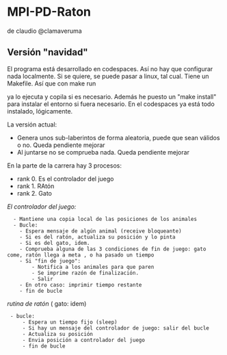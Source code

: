 # MPI-PD-Raton

de claudio @clamaveruma

## Versión "navidad"

El programa está desarrollado en codespaces. Así no hay que configurar nada localmente. Si se quiere, se puede pasar a linux, tal cual.
Tiene un Makefile. Así que con 
 make run

ya lo ejecuta y copila si es necesario.
Además he puesto un "make install" para instalar el entorno si fuera necesario. En el codespaces ya está todo instalado, lógicamente.

La versión actual:
  - Genera unos sub-laberintos de forma aleatoria, puede que sean válidos o no. Queda pendiente mejorar
  - Al juntarse no se comprueba nada. Queda pendiente mejorar

En la parte de la carrera hay 3 procesos:
 - rank 0. Es el controlador del juego
 - rank 1. RAtón
 - rank 2. Gato

*El controlador del juego:*
```  - Le pasa el laberinto a los animales.
  - Mantiene una copia local de las posiciones de los animales
  - Bucle:
    - Espera mensaje de algún animal (receive bloqueante)
    - Si es del ratón, actualiza su posición y lo pinta
    - Si es del gato, idem.
    - Comprueba alguna de las 3 condiciones de fin de juego: gato come, ratón llega a meta , o ha pasado un tiempo
    - Si "fin de juego":
        - Notifica a los animales para que paren
        - Se imprime razón de finalización.
        - Salir  
    - En otro caso: imprimir tiempo restante
    - fin de bucle 
```
*rutina de ratón* ( gato: idem)
``` - recive el laberinto
 - bucle:
     - Espera un tiempo fijo (sleep)
     - Si hay un mensaje del controlador de juego: salir del bucle
     - Actualiza su posición
     - Envia posición a controlador del juego
     - fin de bucle
```

